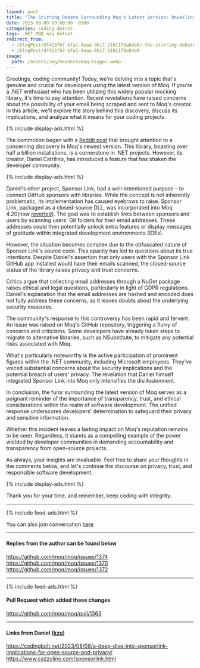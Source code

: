 ```yaml
---
layout: post
title: "The Stirring Debate Surrounding Moq's Latest Version: Unveiling Privacy Concerns and Trust Dilemmas"
date: 2023-08-09 09:00:00 -0500
categories: coding dotnet
tags: .NET MOQ moq dotnet
redirect_from:
  - /blogPost/df413f67-bfa1-4eaa-9b17-21011f9a84e0/-the-stirring-debate-surrounding-moqs-latest-version-unveiling-privacy-concerns-and-trust-dilemmas
  - /blogPost/df413f67-bfa1-4eaa-9b17-21011f9a84e0
image:
  path: /assets/img/headers/moq-bigger.webp
---
```


Greetings, coding community! Today, we're delving into a topic that's genuine and crucial for developers using the latest version of Moq. If you're a .NET enthusiast who has been utilizing this widely popular mocking library, it's time to pay attention. Recent revelations have raised concerns about the possibility of your email being scraped and sent to Moq's creator. In this article, we'll explore the story behind this discovery, discuss its implications, and analyze what it means for your coding projects.

{% include display-ads.html %}

The commotion began with a [Reddit post]("https://www.reddit.com/r/dotnet/comments/15ljdcc/does_moq_in_its_latest_version_extract_and_send/") that brought attention to a concerning discovery in Moq's newest version. This library, boasting over half a billion installations, is a cornerstone in .NET projects. However, its creator, Daniel Catrilino, has introduced a feature that has shaken the developer community.

{% include display-ads.html %}

Daniel's other project, Sponsor Link, had a well-intentioned purpose – to connect GitHub sponsors with libraries. While the concept is not inherently problematic, its implementation has caused eyebrows to raise. Sponsor Link, packaged as a closed-source DLL, was incorporated into Moq 4.20(now [reverted]("https://github.com/moq/moq/pull/1375")). The goal was to establish links between sponsors and users by scanning users' Git folders for their email addresses. These addresses could then potentially unlock extra features or display messages of gratitude within integrated development environments (IDEs).

However, the situation becomes complex due to the obfuscated nature of Sponsor Link's source code. This opacity has led to questions about its true intentions. Despite Daniel's assertion that only users with the Sponsor Link GitHub app installed would have their emails scanned, the closed-source status of the library raises privacy and trust concerns.

Critics argue that collecting email addresses through a NuGet package raises ethical and legal questions, particularly in light of GDPR regulations. Daniel's explanation that the email addresses are hashed and encoded does not fully address these concerns, as it leaves doubts about the underlying security measures.

The community's response to this controversy has been rapid and fervent. An issue was raised on Moq's GitHub repository, triggering a flurry of concerns and criticisms. Some developers have already taken steps to migrate to alternative libraries, such as NSubstitute, to mitigate any potential risks associated with Moq.

What's particularly noteworthy is the active participation of prominent figures within the .NET community, including Microsoft employees. They've voiced substantial concerns about the security implications and the potential breach of users' privacy. The revelation that Daniel himself integrated Sponsor Link into Moq only intensifies the disillusionment.

In conclusion, the furor surrounding the latest version of Moq serves as a poignant reminder of the importance of transparency, trust, and ethical considerations within the realm of software development. The unified response underscores developers' determination to safeguard their privacy and sensitive information.

Whether this incident leaves a lasting impact on Moq's reputation remains to be seen. Regardless, it stands as a compelling example of the power wielded by developer communities in demanding accountability and transparency from open-source projects.

As always, your insights are invaluable. Feel free to share your thoughts in the comments below, and let's continue the discourse on privacy, trust, and responsible software development.

{% include display-ads.html %}

Thank you for your time, and remember, keep coding with integrity.

---

{% include feed-ads.html %}

You can also join conversation [here]("https://github.com/moq/moq/issues/1374")

---

#### Replies from the author can be found below

https://github.com/moq/moq/issues/1374 </br>
https://github.com/moq/moq/issues/1370 </br>
https://github.com/moq/moq/issues/1372

---

{% include feed-ads.html %}

#### Pull Request which added these changes

https://github.com/moq/moq/pull/1363

---

#### Links from Daniel ([kzu]("https://github.com/kzu"))

https://codingbolt.net/2023/08/08/a-deep-dive-into-sponsorlink-implications-for-open-source-and-privacy/ </br>
https://www.cazzulino.com/sponsorlink.html
